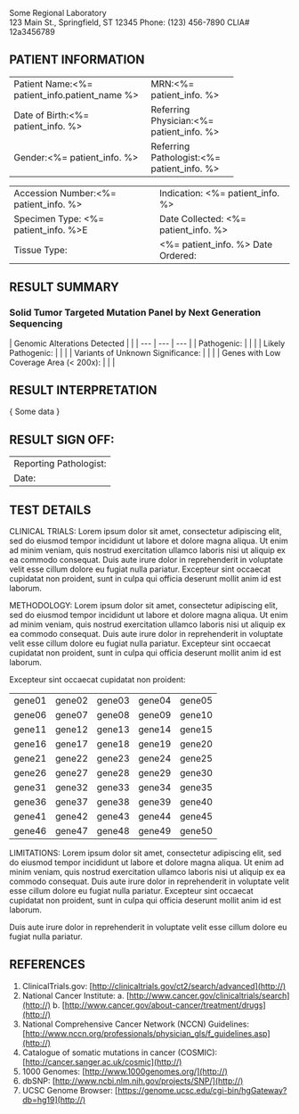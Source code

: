 Some Regional Laboratory  
123 Main St., Springfield, ST 12345
Phone: (123) 456-7890
CLIA# 12a3456789

## PATIENT INFORMATION

<table style="width:80%">
  <tr>
    <td>Patient Name:<%= patient_info.patient_name %></td>
    <td>MRN:<%= patient_info. %></td>
  </tr>
  <tr>
    <td>Date of Birth:<%= patient_info. %></td>
    <td>Referring Physician:<%= patient_info. %></td>
  </tr>
  <tr>
    <td>Gender:<%= patient_info. %></td>
    <td>Referring Pathologist:<%= patient_info. %></td>
  </tr>
</table>


|  |  |
| --- | --- |
| Accession Number:<%= patient_info. %> | Indication: <%= patient_info. %>|
| Specimen Type: <%= patient_info. %>E | Date Collected: <%= patient_info. %>|
| Tissue Type: |<%= patient_info. %> Date Ordered: |<%= patient_info. %>

## RESULT SUMMARY

### Solid Tumor Targeted Mutation Panel by Next Generation Sequencing

| Genomic Alterations Detected | |
| --- | --- | --- |
| Pathogenic: | | |
| Likely Pathogenic: | | |
| Variants of Unknown Significance:  | | |
| Genes with Low Coverage Area (< 200x): | | |


## RESULT INTERPRETATION

{ Some data }

## RESULT SIGN OFF:

| |
| --- |
| Reporting Pathologist: |
| Date: |

## TEST DETAILS

CLINICAL TRIALS: Lorem ipsum dolor sit amet, consectetur adipiscing elit, sed do eiusmod tempor incididunt ut labore et dolore magna aliqua. Ut enim ad minim veniam, quis nostrud exercitation ullamco laboris nisi ut aliquip ex ea commodo consequat. Duis aute irure dolor in reprehenderit in voluptate velit esse cillum dolore eu fugiat nulla pariatur.  Excepteur sint occaecat cupidatat non proident, sunt in culpa qui officia deserunt mollit anim id est laborum.

METHODOLOGY: 
Lorem ipsum dolor sit amet, consectetur adipiscing elit, sed do eiusmod tempor incididunt ut labore et dolore magna aliqua. Ut enim ad minim veniam, quis nostrud exercitation ullamco laboris nisi ut aliquip ex ea commodo consequat. Duis aute irure dolor in reprehenderit in voluptate velit esse cillum dolore eu fugiat nulla pariatur. Excepteur sint occaecat cupidatat non proident, sunt in culpa qui officia deserunt mollit anim id est laborum.

Excepteur sint occaecat cupidatat non proident:

| | | | | |
| ---- | ---- | ---- | ---- | ---- |
| gene01 | gene02 | gene03 | gene04 | gene05 |
| gene06 | gene07 | gene08 | gene09 | gene10 |
| gene11 | gene12 | gene13 | gene14 | gene15 |
| gene16 | gene17 | gene18 | gene19 | gene20 |
| gene21 | gene22 | gene23 | gene24 | gene25 |
| gene26 | gene27 | gene28 | gene29 | gene30 |
| gene31 | gene32 | gene33 | gene34 | gene35 |
| gene36 | gene37 | gene38 | gene39 | gene40 |
| gene41 | gene42 | gene43 | gene44 | gene45 |
| gene46 | gene47 | gene48 | gene49 | gene50 |


LIMITATIONS: Lorem ipsum dolor sit amet, consectetur adipiscing elit, sed do eiusmod tempor incididunt ut labore et dolore magna aliqua. Ut enim ad minim veniam, quis nostrud exercitation ullamco laboris nisi ut aliquip ex ea commodo consequat. Duis aute irure dolor in reprehenderit in voluptate velit esse cillum dolore eu fugiat nulla pariatur. Excepteur sint occaecat cupidatat non proident, sunt in culpa qui officia deserunt mollit anim id est laborum.

Duis aute irure dolor in reprehenderit in voluptate velit esse cillum dolore eu fugiat nulla pariatur.

## REFERENCES
1. ClinicalTrials.gov: [http://clinicaltrials.gov/ct2/search/advanced](http://)
2. National Cancer Institute:
    a. [http://www.cancer.gov/clinicaltrials/search](http://)
    b. [http://www.cancer.gov/about-cancer/treatment/drugs](http://)
3. National Comprehensive Cancer Network (NCCN) Guidelines:
[http://www.nccn.org/professionals/physician_gls/f_guidelines.asp](http://)
4. Catalogue of somatic mutations in cancer (COSMIC):
[http://cancer.sanger.ac.uk/cosmic](http://)
5. 1000 Genomes: [http://www.1000genomes.org/](http://)
6. dbSNP: [http://www.ncbi.nlm.nih.gov/projects/SNP/](http://)
7. UCSC Genome Browser: [https://genome.ucsc.edu/cgi-bin/hgGateway?db=hg19](http://)

